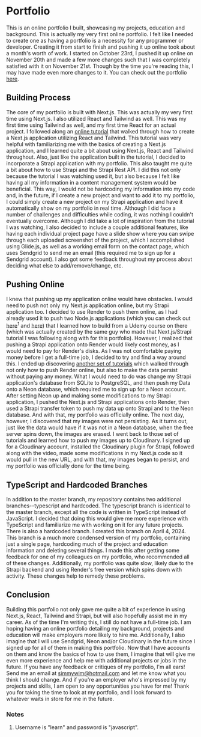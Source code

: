 # Portfolio
This is an online portfolio I built, showcasing my projects, education and background. This is actually my very first online portfolio. I felt like I needed to create one as having a portfolio is a necessity for any programmer or developer. Creating it from start to finish and pushing it up online took about a month's worth of work. I started on October 23rd, I pushed it up online on November 20th and made a few more changes such that I was completely satisfied with it on November 21st. Though by the time you're reading this, I may have made even more changes to it. You can check out the portfolio [here](https://simeon-davenport-portfolio.onrender.com/).

## Building Process
The core of my portfolio is built with Next.js. This was actually my very first time using Next.js. I also utilized React and Tailwind as well. This was my first time using Tailwind as well, and my first time React for an actual project. I followed along an [online tutorial](https://www.youtube.com/watch?v=04bNEnIzCJc) that walked through how to create a Next.js application utilizing React and Tailwind. This tutorial was very helpful with familiarizing me with the basics of creating a Next.js application, and I learned quite a bit about using Next.js, React and Tailwind throughout. Also, just like the application built in the tutorial, I decided to incorporate a Strapi application with my portfolio. This also taught me quite a bit about how to use Strapi and the Strapi Rest API. I did this not only because the tutorial I was watching used it, but also because I felt like having all my information in a content management system would be beneficial. This way, I would not be hardcoding my information into my code and, in the future, if I create a new project and want to add it to my portfolio, I could simply create a new project on my Strapi application and have it automatically show on my portfolio in real time. Although I did face a number of challenges and difficulties while coding, it was nothing I couldn't eventually overcome. Although I did take a lot of inspiration from the tutorial I was watching, I also decided to include a couple additional features, like having each individual project page have a slide show where you can swipe through each uploaded screenshot of the project, which I accomplished using Glide.js, as well as a working email form on the contact page, which uses Sendgrid to send me an email (this required me to sign up for a Sendgrid account). I also got some feedback throughout my process about deciding what else to add/remove/change, etc.

## Pushing Online
I knew that pushing up my application online would have obstacles. I would need to push not only my Next.js application online, but my Strapi application too. I decided to use Render to push them online, as I had already used it to push two Node.js applications (which you can check out [here](https://learningjavascript-todoapp.onrender.com)<sup>1</sup> and [here](https://learningjavascript-ourapp.onrender.com)) that I learned how to build from a Udemy course on there (which was actually created by the same guy who made that Next.js/Strapi tutorial I was following along with for this portfolio). However, I realized that pushing a Strapi application onto Render would likely cost money, as I would need to pay for Render's disks. As I was not comfortable paying money before I get a full-time job, I decided to try and find a way around this. I ended up discovering [another set of tutorials](https://www.youtube.com/playlist?list=PLVoKTq3-H4pjUy7hfCB0Ei1QBSnevxfhI) which walked through not only how to push Render online, but also to make the data persist without paying any money. What I would need to do was change my Strapi application's database from SQLite to PostgreSQL, and then push my Data onto a Neon database, which required me to sign up for a Neon account. After setting Neon up and making some modifications to my Strapi application, I pushed the Next.js and Strapi applications onto Render, then used a Strapi transfer token to push my data up onto Strapi and to the Neon database. And with that, my portfolio was officially online. The next day, however, I discovered that my images were not persisting. As it turns out, just like the data would have if it was not in a Neon database, when the free server spins down, the images are erased. I went back to those set of tutorials and learned how to push my images up to Cloudinary. I signed up for a Cloudinary account, installed the Cloudinary plugin for Strapi, followed along with the video, made some modifications in my Next.js code so it would pull in the new URL, and with that, my images began to persist, and my portfolio was officially done for the time being.

## TypeScript and Hardcoded Branches
In addition to the master branch, my repository contains two additional branches--typescript and hardcoded. The typescript branch is identical to the master branch, except all the code is written in TypeScript instead of JavaScript. I decided that doing this would give me more experience with TypeScript and familiarize me with working on it for any future projects. There is also a hardcoded branch. I created this branch on April 4, 2024. This branch is a much more condensed version of my portfolio, containing just a single page, hardcoding much of the project and education information and deleting several things. I made this after getting some feedback for one of my colleagues on my portfolio, who recommended all of these changes. Additionally, my portfolio was quite slow, likely due to the Strapi backend and using Render's free version which spins down with activity. These changes help to remedy these problems.

## Conclusion
Building this portfolio not only gave me quite a bit of experience in using Next.js, React, Tailwind and Strapi, but will also hopefully assist me in my career. As of the time I'm writing this, I still do not have a full-time job. I am hoping having an online portfolio detailing my background, projects and education will make employers more likely to hire me. Additionally, I also imagine that I will use Sendgrid, Neon and/or Cloudinary in the future since I signed up for all of them in making this portfolio. Now that I have accounts on them and know the basics of how to use them, I imagine that will give me even more experience and help me with additional projects or jobs in the future. If you have any feedback or critiques of my portfolio, I'm all ears! Send me an email at simmywim@hotmail.com and let me know what you think I should change. And if you're an employer who's impressed by my projects and skills, I am open to any opportunities you have for me! Thank you for taking the time to look at my portfolio, and I look forward to whatever waits in store for me in the future.

### Notes
1. Username is "learn" and password is "javascript".

